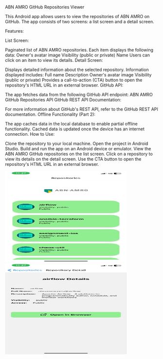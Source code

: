 ABN AMRO GitHub Repositories Viewer

This Android app allows users to view the repositories of ABN AMRO on GitHub. The app consists of two screens: a list screen and a detail screen.

Features:

List Screen:

Paginated list of ABN AMRO repositories.
Each item displays the following data:
Owner's avatar image
Visibility (public or private)
Name
Users can click on an item to view its details.
Detail Screen:

Displays detailed information about the selected repository.
Information displayed includes:
Full name
Description
Owner's avatar image
Visibility (public or private)
Provides a call-to-action (CTA) button to open the repository's HTML URL in an external browser.
GitHub API:

The app fetches data from the following GitHub API endpoint: ABN AMRO GitHub Repositories API
GitHub REST API Documentation:

For more information about GitHub's REST API, refer to the GitHub REST API documentation.
Offline Functionality (Part 2):

The app caches data in the local database to enable partial offline functionality.
Cached data is updated once the device has an internet connection.
How to Use:

Clone the repository to your local machine.
Open the project in Android Studio.
Build and run the app on an Android device or emulator.
View the ABN AMRO GitHub repositories on the list screen.
Click on a repository to view its details on the detail screen.
Use the CTA button to open the repository's HTML URL in an external browser.

<img src="/assets/1.jpg" alt="Example Image 1" width="400" height="300">
<img src="/assets/2.jpg" alt="Example Image 2" width="400" height="300">



